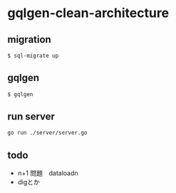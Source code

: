 # gqlgen-clean-architecture

## migration

```bash
$ sql-migrate up
```

## gqlgen

```bash
$ gqlgen
```

## run server

```bash
go run ./server/server.go
```

## todo

- n+1 問題　dataloadn
- digとか